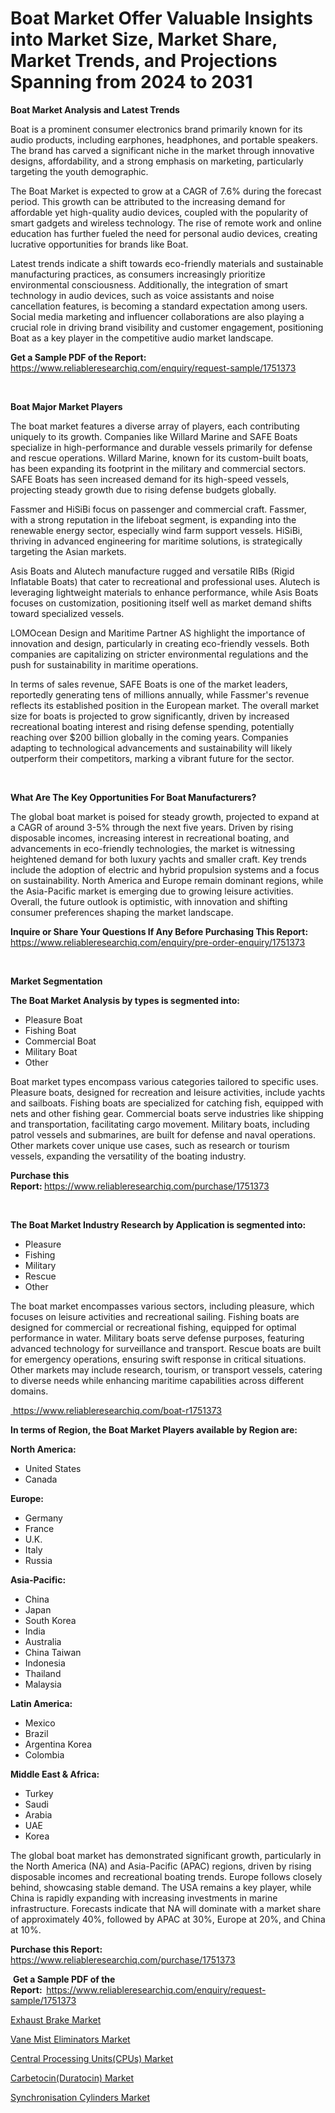 <p><h1>Boat Market Offer Valuable Insights into Market Size, Market Share, Market Trends, and Projections Spanning from 2024 to 2031</h1></p><p><strong>Boat Market Analysis and Latest Trends</strong></p>
<p><p>Boat is a prominent consumer electronics brand primarily known for its audio products, including earphones, headphones, and portable speakers. The brand has carved a significant niche in the market through innovative designs, affordability, and a strong emphasis on marketing, particularly targeting the youth demographic.</p><p>The Boat Market is expected to grow at a CAGR of 7.6% during the forecast period. This growth can be attributed to the increasing demand for affordable yet high-quality audio devices, coupled with the popularity of smart gadgets and wireless technology. The rise of remote work and online education has further fueled the need for personal audio devices, creating lucrative opportunities for brands like Boat.</p><p>Latest trends indicate a shift towards eco-friendly materials and sustainable manufacturing practices, as consumers increasingly prioritize environmental consciousness. Additionally, the integration of smart technology in audio devices, such as voice assistants and noise cancellation features, is becoming a standard expectation among users. Social media marketing and influencer collaborations are also playing a crucial role in driving brand visibility and customer engagement, positioning Boat as a key player in the competitive audio market landscape.</p></p>
<p><strong>Get a Sample PDF of the Report:&nbsp;</strong> <a href="https://www.reliableresearchiq.com/enquiry/request-sample/1751373?utm_campaign=103&utm_medium=2&utm_source=Github&utm_content=ia&utm_term=02112024&utm_id=boat">https://www.reliableresearchiq.com/enquiry/request-sample/1751373</a></p>
<p>&nbsp;</p>
<p><strong>Boat Major Market Players</strong></p>
<p><p>The boat market features a diverse array of players, each contributing uniquely to its growth. Companies like Willard Marine and SAFE Boats specialize in high-performance and durable vessels primarily for defense and rescue operations. Willard Marine, known for its custom-built boats, has been expanding its footprint in the military and commercial sectors. SAFE Boats has seen increased demand for its high-speed vessels, projecting steady growth due to rising defense budgets globally.</p><p>Fassmer and HiSiBi focus on passenger and commercial craft. Fassmer, with a strong reputation in the lifeboat segment, is expanding into the renewable energy sector, especially wind farm support vessels. HiSiBi, thriving in advanced engineering for maritime solutions, is strategically targeting the Asian markets.</p><p>Asis Boats and Alutech manufacture rugged and versatile RIBs (Rigid Inflatable Boats) that cater to recreational and professional uses. Alutech is leveraging lightweight materials to enhance performance, while Asis Boats focuses on customization, positioning itself well as market demand shifts toward specialized vessels.</p><p>LOMOcean Design and Maritime Partner AS highlight the importance of innovation and design, particularly in creating eco-friendly vessels. Both companies are capitalizing on stricter environmental regulations and the push for sustainability in maritime operations.</p><p>In terms of sales revenue, SAFE Boats is one of the market leaders, reportedly generating tens of millions annually, while Fassmer's revenue reflects its established position in the European market. The overall market size for boats is projected to grow significantly, driven by increased recreational boating interest and rising defense spending, potentially reaching over $200 billion globally in the coming years. Companies adapting to technological advancements and sustainability will likely outperform their competitors, marking a vibrant future for the sector.</p></p>
<p>&nbsp;</p>
<p><strong>What Are The Key Opportunities For Boat Manufacturers?</strong></p>
<p><p>The global boat market is poised for steady growth, projected to expand at a CAGR of around 3-5% through the next five years. Driven by rising disposable incomes, increasing interest in recreational boating, and advancements in eco-friendly technologies, the market is witnessing heightened demand for both luxury yachts and smaller craft. Key trends include the adoption of electric and hybrid propulsion systems and a focus on sustainability. North America and Europe remain dominant regions, while the Asia-Pacific market is emerging due to growing leisure activities. Overall, the future outlook is optimistic, with innovation and shifting consumer preferences shaping the market landscape.</p></p>
<p><strong>Inquire or Share Your Questions If Any Before Purchasing This Report:</strong> <a href="https://www.reliableresearchiq.com/enquiry/pre-order-enquiry/1751373?utm_campaign=103&utm_medium=2&utm_source=Github&utm_content=ia&utm_term=02112024&utm_id=boat">https://www.reliableresearchiq.com/enquiry/pre-order-enquiry/1751373</a></p>
<p>&nbsp;</p>
<p><strong>Market Segmentation</strong></p>
<p><strong>The Boat Market Analysis by types is segmented into:</strong></p>
<p><ul><li>Pleasure Boat</li><li>Fishing Boat</li><li>Commercial Boat</li><li>Military Boat</li><li>Other</li></ul></p>
<p><p>Boat market types encompass various categories tailored to specific uses. Pleasure boats, designed for recreation and leisure activities, include yachts and sailboats. Fishing boats are specialized for catching fish, equipped with nets and other fishing gear. Commercial boats serve industries like shipping and transportation, facilitating cargo movement. Military boats, including patrol vessels and submarines, are built for defense and naval operations. Other markets cover unique use cases, such as research or tourism vessels, expanding the versatility of the boating industry.</p></p>
<p><strong>Purchase this Report:&nbsp;</strong><a href="https://www.reliableresearchiq.com/purchase/1751373?utm_campaign=103&utm_medium=2&utm_source=Github&utm_content=ia&utm_term=02112024&utm_id=boat">https://www.reliableresearchiq.com/purchase/1751373</a></p>
<p>&nbsp;</p>
<p><strong>The Boat Market Industry Research by Application is segmented into:</strong></p>
<p><ul><li>Pleasure</li><li>Fishing</li><li>Military</li><li>Rescue</li><li>Other</li></ul></p>
<p><p>The boat market encompasses various sectors, including pleasure, which focuses on leisure activities and recreational sailing. Fishing boats are designed for commercial or recreational fishing, equipped for optimal performance in water. Military boats serve defense purposes, featuring advanced technology for surveillance and transport. Rescue boats are built for emergency operations, ensuring swift response in critical situations. Other markets may include research, tourism, or transport vessels, catering to diverse needs while enhancing maritime capabilities across different domains.</p></p>
<p><a href="https://www.reliableresearchiq.com/boat-r1751373?utm_campaign=103&utm_medium=2&utm_source=Github&utm_content=ia&utm_term=02112024&utm_id=boat">&nbsp;https://www.reliableresearchiq.com/boat-r1751373</a></p>
<p><strong>In terms of Region, the Boat Market Players available by Region are:</strong></p>
<p>
    <p> <strong> North America: </strong>
        <ul>
            <li>United States</li>
            <li>Canada</li>
        </ul>
        </p> 
    <p> <strong> Europe: </strong>
        <ul>
            <li>Germany</li>
            <li>France</li>
            <li>U.K.</li>
            <li>Italy</li>
            <li>Russia</li>
        </ul>
        </p> 
    <p> <strong> Asia-Pacific: </strong>
        <ul>
            <li>China</li>
            <li>Japan</li>
            <li>South Korea</li>
            <li>India</li>
            <li>Australia</li>
            <li>China Taiwan</li>
            <li>Indonesia</li>
            <li>Thailand</li>
            <li>Malaysia</li>
        </ul>
        </p> 
    <p> <strong> Latin America: </strong>
        <ul>
            <li>Mexico</li>
            <li>Brazil</li>
            <li>Argentina Korea</li>
            <li>Colombia</li>
        </ul>
        </p> 
    <p> <strong> Middle East & Africa: </strong>
        <ul>
            <li>Turkey</li>
            <li>Saudi</li>
            <li>Arabia</li>
            <li>UAE</li>
            <li>Korea</li>
        </ul>
    </p>
    </p>
<p><p>The global boat market has demonstrated significant growth, particularly in the North America (NA) and Asia-Pacific (APAC) regions, driven by rising disposable incomes and recreational boating trends. Europe follows closely behind, showcasing stable demand. The USA remains a key player, while China is rapidly expanding with increasing investments in marine infrastructure. Forecasts indicate that NA will dominate with a market share of approximately 40%, followed by APAC at 30%, Europe at 20%, and China at 10%.</p></p>
<p><strong>Purchase this Report: </strong><a href="https://www.reliableresearchiq.com/purchase/1751373?utm_campaign=103&utm_medium=2&utm_source=Github&utm_content=ia&utm_term=02112024&utm_id=boat">https://www.reliableresearchiq.com/purchase/1751373</a></p>
<p>&nbsp;<strong>Get a Sample PDF of the Report:&nbsp;&nbsp;</strong><a href="https://www.reliableresearchiq.com/enquiry/request-sample/1751373?utm_campaign=103&utm_medium=2&utm_source=Github&utm_content=ia&utm_term=02112024&utm_id=boat">https://www.reliableresearchiq.com/enquiry/request-sample/1751373</a></p>
<p><strong></strong></p>
<p><p><a href="https://github.com/brookiqhurne/Market-Research-Report-List-1/blob/main/exhaust-brake-market.md?utm_campaign=103&utm_medium=2&utm_source=Github&utm_content=ia&utm_term=02112024&utm_id=boat">Exhaust Brake Market</a></p><p><a href="https://issuu.com/reportprime-2/docs/vane-mist-eliminators-market-size-2_5a467a7368de22?utm_campaign=103&utm_medium=2&utm_source=Github&utm_content=ia&utm_term=02112024&utm_id=boat">Vane Mist Eliminators Market</a></p><p><a href="https://www.linkedin.com/pulse/central-processing-unitscpus-market-share-analysis--8ejle?utm_campaign=103&utm_medium=2&utm_source=Github&utm_content=ia&utm_term=02112024&utm_id=boat">Central Processing Units(CPUs) Market</a></p><p><a href="https://www.linkedin.com/pulse/global-carbetocinduratocin-market-size-trends-analysis-k6bhe?utm_campaign=103&utm_medium=2&utm_source=Github&utm_content=ia&utm_term=02112024&utm_id=boat">Carbetocin(Duratocin) Market</a></p><p><a href="https://issuu.com/reportprime-2/docs/synchronisation-cylinders-market-si_df2129deab2683?utm_campaign=103&utm_medium=2&utm_source=Github&utm_content=ia&utm_term=02112024&utm_id=boat">Synchronisation Cylinders Market</a></p></p>